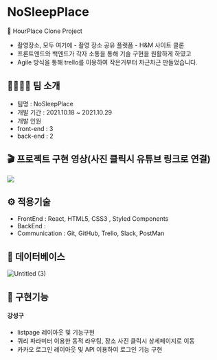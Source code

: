 # NoSleepPlace

🌅 HourPlace Clone Project
- 촬영장소, 모두 여기에 - 촬영 장소 공유 플랫폼 - H&M 사이트 클론
- 프론트엔드와 백엔드가 각자 소통을 통해 기술 구현을 원활하게 하였고 
- Agile 방식을 통해 trello를 이용하여 작은거부터 차근차근 만들었습니다.

## 👩‍👩‍👧‍👦 팀 소개
- 팀명 : NoSleepPlace 
- 개발 기간 : 2021.10.18 ~ 2021.10.29
- 개발 인원
- front-end : 3
- back-end : 2

## 🎬 프로젝트 구현 영상(사진 클릭시 유튜브 링크로 연결)
[![](https://user-images.githubusercontent.com/80348575/139586650-9d5195e7-0c74-45a2-bcff-aa2797f9894f.gif)](https://www.youtube.com/watch?v=gMjL4kwj8cE)

## ⚙️ 적용기술
- FrontEnd : React, HTML5, CSS3 , Styled Components
- BackEnd : 
- Communication : Git, GitHub, Trello, Slack, PostMan

## 💾 데이터베이스 
![Untitled (3)](https://user-images.githubusercontent.com/80348575/139586819-15c5be8b-5b56-4f4c-b21f-7e6ffe7a4fb6.png)

## 📒 구현기능
#### 강성구
- listpage 레이아웃 및 기능구현
- 쿼리 파라미터 이용한 동적 라우팅, 장소 사진 클릭시 상세페이지로 이동
- 카카오 로그인 레이아웃 및 API 이용하여 로그인 기능 구현
